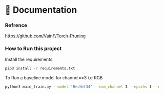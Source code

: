 📖 Documentation 
================
### Refrence
https://github.com/VainF/Torch-Pruning

### How to Run this project

Install the requirements:
```bash
pip3 install -r requirements.txt 
```

To Run a baseline model for channel==3 i.e RGB
```bash
python3 main_train.py --model 'ResNet34' --num_channel 3 --epochs 1 --data cifar10

```
